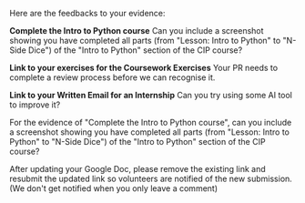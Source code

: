 Here are the feedbacks to your evidence:

**Complete the Intro to Python course**
Can you include a screenshot showing you have completed all parts (from "Lesson: Intro to Python" to "N-Side Dice") of the "Intro to Python" section of the CIP course?

**Link to your exercises for the Coursework Exercises**
Your PR needs to complete a review process before we can recognise it.

**Link to your Written Email for an Internship**
Can you try using some AI tool to improve it?



For the evidence of "Complete the Intro to Python course", can you include a screenshot showing you have completed all parts (from "Lesson: Intro to Python" to "N-Side Dice") of the "Intro to Python" section of the CIP course?

After updating your Google Doc, please remove the existing link and resubmit the updated link so volunteers are notified of the new submission. (We don't get notified when you only leave a comment)
